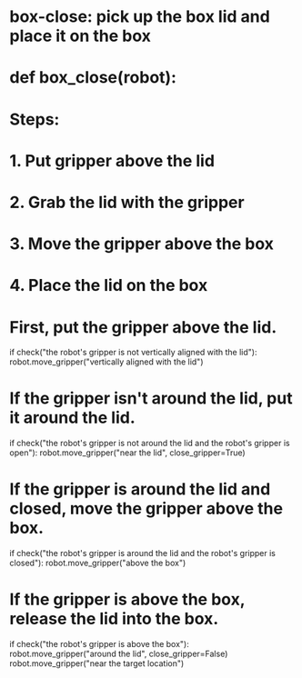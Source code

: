 # box-close: pick up the box lid and place it on the box
# def box_close(robot):
   # Steps:
   # 1. Put gripper above the lid
   # 2. Grab the lid with the gripper
   # 3. Move the gripper above the box
   # 4. Place the lid on the box
   # First, put the gripper above the lid.
   if check("the robot's gripper is not vertically aligned with the lid"):
        robot.move_gripper("vertically aligned with the lid")
   # If the gripper isn't around the lid, put it around the lid.
   if check("the robot's gripper is not around the lid and the robot's gripper is open"):
        robot.move_gripper("near the lid", close_gripper=True)
   # If the gripper is around the lid and closed, move the gripper above the box.
   if check("the robot's gripper is around the lid and the robot's gripper is closed"):
        robot.move_gripper("above the box")
   # If the gripper is above the box, release the lid into the box.
   if check("the robot's gripper is above the box"):
        robot.move_gripper("around the lid", close_gripper=False) 
        robot.move_gripper("near the target location")